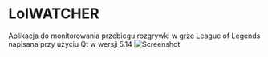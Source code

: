 # LolWATCHER
Aplikacja do monitorowania przebiegu rozgrywki w grze League of Legends napisana przy użyciu Qt w wersji 5.14
![Screenshot](/home/patyk/QT_tutorial/Lolwatcher_0_1/glowne_okno.png)
